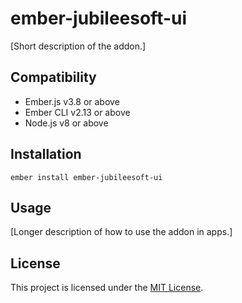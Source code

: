 ember-jubileesoft-ui
==============================================================================

[Short description of the addon.]


Compatibility
------------------------------------------------------------------------------

* Ember.js v3.8 or above
* Ember CLI v2.13 or above
* Node.js v8 or above


Installation
------------------------------------------------------------------------------

```
ember install ember-jubileesoft-ui
```


Usage
------------------------------------------------------------------------------

[Longer description of how to use the addon in apps.]


License
------------------------------------------------------------------------------

This project is licensed under the [MIT License](LICENSE.md).
